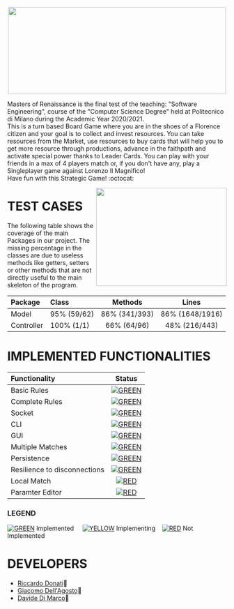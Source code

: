 <p align="center">
  <img src="https://i.imgur.com/dEBlhTL.png" width=500 height=200 px />
</p>

Masters of Renaissance is the final test of the teaching: "Software Engineering", course of the "Computer Science Degree" held at Politecnico di Milano during the Academic Year 2020/2021. <br>
This is a turn based Board Game where you are in the shoes of a Florence citizen and your goal is to collect and invest resources. You can take resources from the Market, use resources to buy cards that will help you to get more resource through productions, advance in the faithpath and activate special power thanks to Leader Cards.
You can play with your friends in a max of 4 players match or, if you don't have any, play a Singleplayer game against Lorenzo Il Magnifico! <br>
Have fun with this Strategic Game! :octocat:

<img src="https://cdn.discordapp.com/attachments/768097148477898822/859528426556620820/ciccia.jpg" width=300px height=225px align="right" />

# 						  TEST CASES

The following table shows the coverage of the main Packages in our project. The missing percentage in the classes are due to useless methods like getters, setters or other methods that are not directly useful to the main skeleton of the program. 

| Package | Class | Methods | Lines |
 |:-----------------------|:------------------|:------------------------------------:|:-------------:|
 | Model | 95% (59/62) | 86% (341/393) | 86% (1648/1916) |
 | Controller | 100% (1/1) | 66% (64/96) | 48% (216/443) | 

# 						  IMPLEMENTED FUNCTIONALITIES
| Functionality | Status |
|:--------------|:------:|
| Basic Rules | [![GREEN](http://placehold.it/15/44bb44/44bb44)](https://github.com/riccardo-donati/ingswAM2021-Donati-DiMarco-DellAgosto/tree/master/src/main/java/it/polimi/ingsw/model) |
| Complete Rules | [![GREEN](http://placehold.it/15/44bb44/44bb44)](https://github.com/riccardo-donati/ingswAM2021-Donati-DiMarco-DellAgosto/tree/master/src/main/java/it/polimi/ingsw/model) |
| Socket | [![GREEN](http://placehold.it/15/44bb44/44bb44)](https://github.com/riccardo-donati/ingswAM2021-Donati-DiMarco-DellAgosto/tree/master/src/main/java/it/polimi/ingsw/network/server) |
| CLI | [![GREEN](http://placehold.it/15/44bb44/44bb44)](https://github.com/riccardo-donati/ingswAM2021-Donati-DiMarco-DellAgosto/tree/master/src/main/java/it/polimi/ingsw/network/client/CLI) |
| GUI | [![GREEN](http://placehold.it/15/44bb44/44bb44)](https://github.com/riccardo-donati/ingswAM2021-Donati-DiMarco-DellAgosto/tree/master/src/main/java/it/polimi/ingsw/network/client/GUI) |
| Multiple Matches | [![GREEN](http://placehold.it/15/44bb44/44bb44)](https://github.com/riccardo-donati/ingswAM2021-Donati-DiMarco-DellAgosto/blob/master/src/main/java/it/polimi/ingsw/network/server/Server.java) |
| Persistence | [![GREEN](http://placehold.it/15/44bb44/44bb44)](https://github.com/riccardo-donati/ingswAM2021-Donati-DiMarco-DellAgosto/tree/master/src/main/java/it/polimi/ingsw/network/server) |
| Resilience to disconnections | [![GREEN](http://placehold.it/15/44bb44/44bb44)](https://github.com/riccardo-donati/ingswAM2021-Donati-DiMarco-DellAgosto/tree/master/src/main/java/it/polimi/ingsw/network/server) |
| Local Match | [![RED](http://placehold.it/15/f03c15/f03c15)]() |
| Paramter Editor | [![RED](http://placehold.it/15/f03c15/f03c15)]() |

### LEGEND
[![GREEN](http://placehold.it/15/44bb44/44bb44)]() Implemented	&nbsp;&nbsp;&nbsp;&nbsp;[![YELLOW](http://placehold.it/15/ffdd00/ffdd00)]() Implementing&nbsp;&nbsp;&nbsp;&nbsp;[![RED](http://placehold.it/15/f03c15/f03c15)]() Not Implemented 



#						  DEVELOPERS
* [Riccardo Donati](https://github.com/riccardo-donati):fried_shrimp:
* [Giacomo Dell'Agosto](https://github.com/GiacomoDA):pig:
* [Davide Di Marco](https://github.com/Davidedm99):ribbon:

